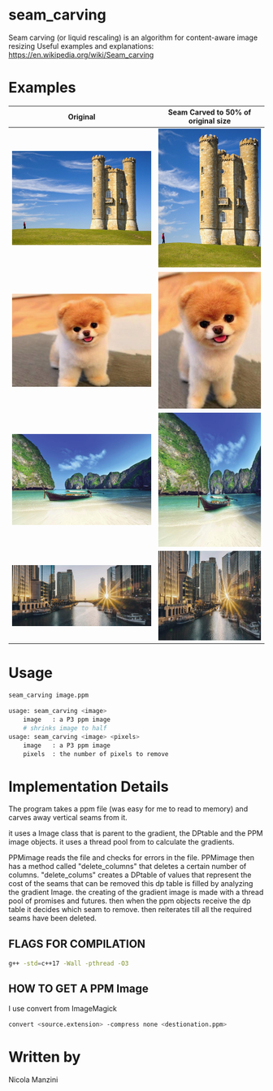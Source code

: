 # seam_carving
Seam carving (or liquid rescaling) is an algorithm for content-aware image resizing
Useful examples and explanations: https://en.wikipedia.org/wiki/Seam_carving

# Examples
| Original                    | Seam Carved to 50% of original size |
| --------------------------- | ----------------------------------- |
| ![before](jpgs/castle.jpg)  | ![after](jpgs/castle_edited.jpg)    |
| ![before](jpgs/boo.jpg)     | ![after](jpgs/boo_edited.jpg)       |
| ![before](jpgs/boat.jpg)    | ![after](jpgs/boat_edited.jpg)      |
| ![before](jpgs/chicago.jpg) | ![after](jpgs/chicago_edited.jpg)   |

# Usage
```bash
seam_carving image.ppm
```
```bash
usage: seam_carving <image>
    image   : a P3 ppm image
    # shrinks image to half
usage: seam_carving <image> <pixels>
    image   : a P3 ppm image
    pixels  : the number of pixels to remove
```

# Implementation Details

The program takes a ppm file (was easy for me to read to memory) and carves away vertical seams from it.

it uses a Image class that is parent to the gradient, the DPtable and the PPM image objects. it uses a thread pool from to calculate the gradients.

PPMimage reads the file and checks for errors in the file.
PPMimage then has a method called "delete_columns" that deletes a certain number of columns.
"delete_colums" creates a DPtable of values that represent the cost of the seams that can be removed
this dp table is filled by analyzing the gradient Image.
the creating of the gradient image is made with a thread pool of promises and futures.
then when the ppm objects receive the dp table it decides which seam to remove.
then reiterates till all the required seams have been deleted.

## FLAGS FOR COMPILATION
```bash
g++ -std=c++17 -Wall -pthread -O3
```

## HOW TO GET A PPM Image
I use convert from ImageMagick
``` bash
convert <source.extension> -compress none <destionation.ppm>
```

# Written by
Nicola Manzini